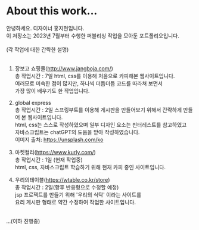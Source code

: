 # About this work...<br>
안녕하세요. 디자이너 홍지현입니다.<br>
이 저장소는 2023년 7월부터 수행한 퍼블리싱 작업을 모아둔 포트폴리오입니다.<br>
<br>
(각 작업에 대한 간략한 설명)<br>
<br>
1. 장보고 쇼핑몰(http://www.jangboja.com/)<br>
   총 작업시간 : 7일
   html, css를 이용해 처음으로 카피해본 웹사이트입니다.<br>
   여러모로 미숙한 점이 많지만, 하나씩 더듬더듬 코드를 따라쳐 보면서<br>
   가장 많이 배우기도 한 작업입니다.<br>

2. global express<br>
   총 작업시간 : 2일
   스프링부트를 이용해 게시판을 만들어보기 위해서 간략하게 만들어 본 웹사이트입니다.<br>
   html, css는 스스로 작성하였으며 일부 디자인 요소는 핀터레스트를 참고하였고<br>
   자바스크립트는 chatGPT의 도움을 받아 작성하였습니다.<br>
   이미지 출처: https://unsplash.com/ko<br>
   
3. 마켓컬리(https://www.kurly.com/)<br>
   총 작업시간 : 1일 (현재 작업중)<br>
   html, css, 자바스크립트 학습하기 위해 현재 카피 중인 사이트입니다.<br>

4. 우리의테이블(https://wtable.co.kr/store)<br>
   총 작업시간 : 2일(향후 반응형으로 수정할 예정)<br>
   jsp 프로젝트를 만들기 위해 '우리의 식탁' 이라는 사이트를<br>
   요리 게시판 형태로 약간 수정하여 작업한 사이트입니다.<br>
   
<br>
   ...(이하 진행중)
